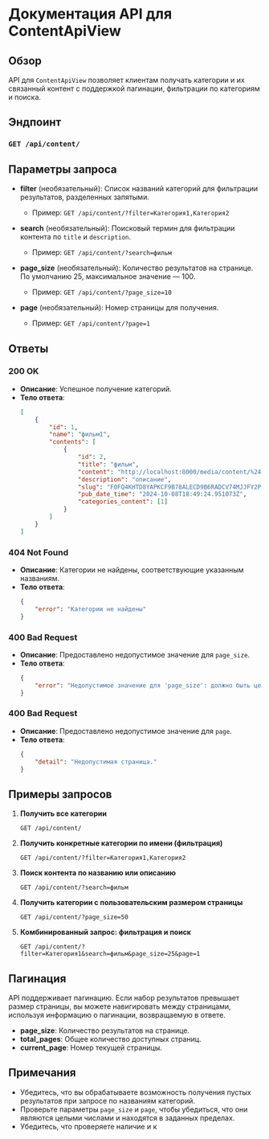 # Документация API для ContentApiView

## Обзор
API для `ContentApiView` позволяет клиентам получать категории и их связанный контент с поддержкой пагинации, фильтрации по категориям и поиска.

## Эндпоинт
### `GET /api/content/`

## Параметры запроса

- **filter** (необязательный): Список названий категорий для фильтрации результатов, разделенных запятыми.
  - Пример: `GET /api/content/?filter=Категория1,Категория2`

- **search** (необязательный): Поисковый термин для фильтрации контента по `title` и `description`.
  - Пример: `GET /api/content/?search=фильм`

- **page_size** (необязательный): Количество результатов на странице. По умолчанию 25, максимальное значение — 100.
  - Пример: `GET /api/content/?page_size=10`

- **page** (необязательный): Номер страницы для получения.
  - Пример: `GET /api/content/?page=1`

## Ответы

### 200 OK
- **Описание**: Успешное получение категорий.
- **Тело ответа**:
    ```json
    [
        {
            "id": 1,
            "name": "фильм1",
            "contents": [
                {
                    "id": 2,
                    "title": "фильм",
                    "content": "http://localhost:8000/media/content/%24Y/10/08/2024-10-07_15-39-10.png",
                    "description": "описание",
                    "slug": "F0FQ4KHTD8YAPKCF9B78ALECD9B6RADCV74MJJFY2PK5Z9SYD18ZX13C8OQ6GSSYGUDK1SZDKZIV1LJSU9B11ITN3RBGUV16UOXR5VWJXMMCBMFY1JUN174IF7XF8N3FK4A6JRMAP1J0SNUPNTXSE3",
                    "pub_date_time": "2024-10-08T18:49:24.951073Z",
                    "categories_content": [1]
                }
            ]
        }
    ]
    ```

### 404 Not Found
- **Описание**: Категории не найдены, соответствующие указанным названиям.
- **Тело ответа**:
    ```json
    {
        "error": "Категории не найдены"
    }
    ```

### 400 Bad Request
- **Описание**: Предоставлено недопустимое значение для `page_size`.
- **Тело ответа**:
    ```json
    {
        "error": "Недопустимое значение для 'page_size': должно быть целым числом."
    }
    ```

### 400 Bad Request
- **Описание**: Предоставлено недопустимое значение для `page`.
- **Тело ответа**:
    ```json
    {
        "detail": "Недопустимая страница."
    }
    ```

## Примеры запросов

1. **Получить все категории**
    ```http
    GET /api/content/
    ```

2. **Получить конкретные категории по имени (фильтрация)**
    ```http
    GET /api/content/?filter=Категория1,Категория2
    ```

3. **Поиск контента по названию или описанию**
    ```http
    GET /api/content/?search=фильм
    ```

4. **Получить категории с пользовательским размером страницы**
    ```http
    GET /api/content/?page_size=50
    ```

5. **Комбинированный запрос: фильтрация и поиск**
    ```http
    GET /api/content/?filter=Категория1&search=фильм&page_size=25&page=1
    ```

## Пагинация
API поддерживает пагинацию. Если набор результатов превышает размер страницы, вы можете навигировать между страницами, используя информацию о пагинации, возвращаемую в ответе.

- **page_size**: Количество результатов на странице.
- **total_pages**: Общее количество доступных страниц.
- **current_page**: Номер текущей страницы.

## Примечания
- Убедитесь, что вы обрабатываете возможность получения пустых результатов при запросе по названиям категорий.
- Проверьте параметры `page_size` и `page`, чтобы убедиться, что они являются целыми числами и находятся в заданных пределах.
- Убедитесь, что проверяете наличие и к